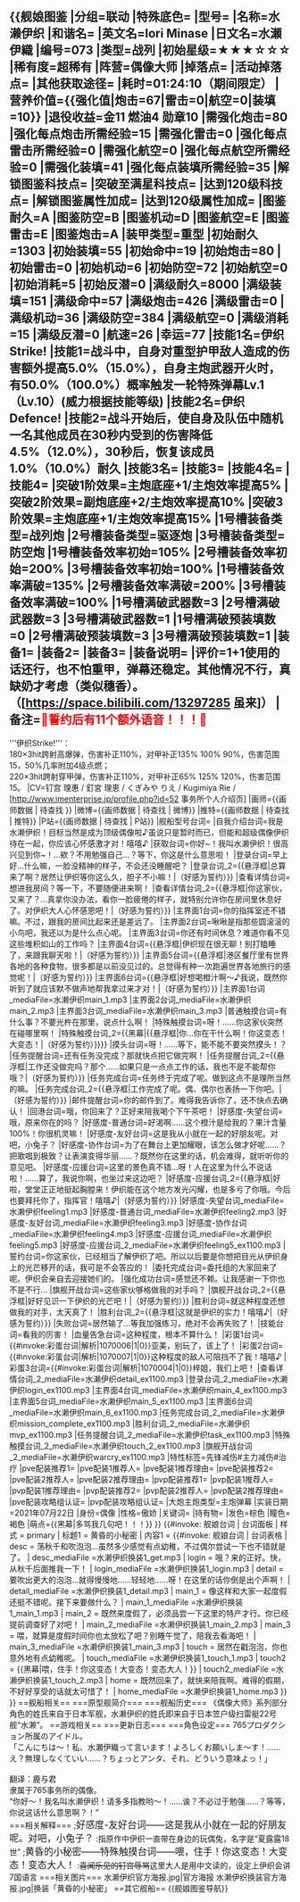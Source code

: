 {{舰娘图鉴 
|分组=联动
|特殊底色=
|型号=
|名称=水濑伊织
|和谐名=
|英文名=Iori Minase
|日文名=水瀬伊織
|编号=073
|类型=战列
|初始星级=★★★☆☆☆
|稀有度=超稀有
|阵营=偶像大师
|掉落点=
|活动掉落点=
|其他获取途径=<!--【无则不填】-->
|耗时=01:24:10（期间限定）
|营养价值={{强化值|炮击=67|雷击=0|航空=0|装填=10}}
|退役收益=金11 燃油4 勋章10
|需强化炮击=80
|强化每点炮击所需经验=15
|需强化雷击=0
|强化每点雷击所需经验=0
|需强化航空=0
|强化每点航空所需经验=0
|需强化装填=41
|强化每点装填所需经验=35
|解锁图鉴科技点=
|突破至满星科技点=
|达到120级科技点=
|解锁图鉴属性加成=
|达到120级属性加成=
|图鉴耐久=A
|图鉴防空=B
|图鉴机动=D
|图鉴航空=E
|图鉴雷击=E
|图鉴炮击=A
|装甲类型=重型
|初始耐久=1303
|初始装填=55
|初始命中=19
|初始炮击=80
|初始雷击=0
|初始机动=6
|初始防空=72
|初始航空=0
|初始消耗=5
|初始反潜=0
|满级耐久=8000
|满级装填=151
|满级命中=57
|满级炮击=426
|满级雷击=0
|满级机动=36
|满级防空=384
|满级航空=0
|满级消耗=15
|满级反潜=0
|航速=26
|幸运=77
|技能1名=伊织Strike!
|技能1=战斗中，自身对重型护甲敌人造成的伤害额外提高5.0%（15.0%），自身主炮武器开火时，有50.0%（100.0%）概率触发一轮特殊弹幕Lv.1（Lv.10）(威力根据技能等级)
|技能2名=伊织Defence!
|技能2=战斗开始后，使自身及队伍中随机一名其他成员在30秒内受到的伤害降低4.5%（12.0%），30秒后，恢复该成员1.0%（10.0%）耐久
|技能3名=
|技能3=
|技能4名=
|技能4=
|突破1阶效果=主炮底座+1/主炮效率提高5%
|突破2阶效果=副炮底座+2/主炮效率提高10%
|突破3阶效果=主炮底座+1/主炮效率提高15%
|1号槽装备类型=战列炮
|2号槽装备类型=驱逐炮
|3号槽装备类型=防空炮
|1号槽装备效率初始=105%
|2号槽装备效率初始=200%
|3号槽装备效率初始=100%
|1号槽装备效率满破=135%
|2号槽装备效率满破=200%
|3号槽装备效率满破=100%
|1号槽满破武器数=3
|2号槽满破武器数=3
|3号槽满破武器数=1
|1号槽满破预装填数=0
|2号槽满破预装填数=3
|3号槽满破预装填数=1
|装备1=
|装备2=
|装备3=
|装备说明=
|评价=1+1使用的话还行，也不怕重甲，弹幕还稳定。其他情况不行，真缺奶才考虑（类似穗香）。（[https://space.bilibili.com/13297285 虽来]）
|备注=<span style="color:red;">💓誓约后有11个额外语音！！！💓</span>
----
'''伊织Strike!'''：<br>
180×3hit跨射高爆弹，伤害补正110%，对甲补正135% 100% 90%，伤害范围15，50%几率附加4级点燃；<br>
220×3hit跨射穿甲弹，伤害补正110%，对甲补正65% 125% 120%，伤害范围15。
|CV=钉宫 理惠 / 釘宮 理恵 / くぎみや りえ / Kugimiya Rie / [http://www.imenterprise.jp/profile.php?id=52 事务所个人介绍页]
|画师={{画师数据 | 待查找 }}
|微博={{画师数据 | 待查找 | 微博}}
|推特={{画师数据 | 待查找 | 推特}}
|P站={{画师数据 | 待查找 | P站}}
|舰船型号台词=
|自我介绍台词=我是水濑伊织！目标当然是成为顶级偶像啦♪虽说只是暂时而已，但能和超级偶像伊织待在一起，你应该心怀感激才对！嘻嘻♪
|获取台词=你好~！我叫水濑伊织！很高兴见到你~！…欸？不用勉强自己…？等下，你这是什么意思啦！
|登录台词=早上好…什么嘛，一脸没精神的样子，不会还没睡醒吧？
|登录台词_2={{悬浮框|总算来了啊？居然让伊织等你这么久，胆子不小嘛！|（好感为誓约）}}
|查看详情台词=想进我房间？等一下，不要随便进来啊！
|查看详情台词_2={{悬浮框|你这家伙，又来了？…真拿你没办法，看你一脸疲倦的样子，就特别允许你在房间里休息好了。对伊织大人心怀感恩吧！|（好感为誓约）}}
|主界面1台词=你的指挥室还不错嘛。不过，跟我的房间比起来还是差远了。
|主界面2台词=啾啾是指那些圆滚滚的小鸟吧，我还以为是什么点心呢。
|主界面3台词=你还有时间休息？难道你看不见这些堆积如山的工作吗？
|主界面4台词={{悬浮框|伊织现在很无聊！别打瞌睡了，来跟我聊天啦！|（好感为誓约）}}
|主界面5台词={{悬浮框|港区餐厅里有世界各地的各种食物，很多都是以前没见过的。总觉得有种一次跑遍世界各地旅行的感觉呢！|（好感为誓约）}}
|主界面6台词={{悬浮框|好想喝橙汁啊～♪我说，既然你听到了就应该默不做声地帮我拿过来才对！|（好感为誓约）}}
|主界面1台词_mediaFile=水濑伊织main_1.mp3
|主界面2台词_mediaFile=水濑伊织main_2.mp3
|主界面3台词_mediaFile=水濑伊织main_3.mp3
|普通触摸台词=有什么事？不要光杵在那里，说点什么啊！
|特殊触摸台词=呀！……你这家伙突然在碰哪里啊！
|特殊触摸台词_2={{黑幕|{{悬浮框|你…你在干什么啊！你这变态！大变态！|（好感为誓约）}}}}
|摸头台词=呀！……等下，能不能不要突然摸头！？
|任务提醒台词=还有任务没完成？那就快点把它做完啊！
|任务提醒台词_2={{悬浮框|工作还没做完吗？那个……如果只是一点点工作的话，我也不是不能帮你哦？|（好感为誓约）}}
|任务完成台词=任务终于完成了呢。做到这点不是理所当然的嘛。
|任务完成台词_2={{悬浮框|工作完成了呢。偶、偶尔也表扬一下你吧。|（好感为誓约）}}
|邮件提醒台词=你的邮件到了。难得我告诉你了，还不快点去确认！
|回港台词=哦，你回来了？正好来陪我喝个下午茶吧！
|好感度-失望台词=哦，原来你在的吗？
|好感度-普通台词=好渴啊……这个橙汁是给我的？果汁含量100%！你很机灵嘛！
|好感度-友好台词=这是我从小就在一起的好朋友呢。对吧，小兔子？
|好感度-协作台词=为了在舞台上更加耀眼，该怎么做才好呢……？把歌唱到极致？让表演变得华丽……？既然你在这里的话，机会难得，就听听你的意见吧。
|好感度-应援台词=这里的景色真不错…呀！人在这里为什么不说话啦！……算了，我说你啊，也坐过来这边吧？
|好感度-应援台词_2={{悬浮框|好啦，堂堂正正地挺起胸膛来！伊织能在这个地方发光闪耀，也是多亏了你哦。今后也要拜托你了，指挥官！嘻嘻♪|（好感为誓约）}}
|好感度-失望台词_mediaFile=水濑伊织feeling1.mp3
|好感度-普通台词_mediaFile=水濑伊织feeling2.mp3
|好感度-友好台词_mediaFile=水濑伊织feeling3.mp3
|好感度-协作台词_mediaFile=水濑伊织feeling4.mp3
|好感度-应援台词_mediaFile=水濑伊织feeling5.mp3
|好感度-应援台词_2_mediaFile=水濑伊织feeling5_ex1100.mp3
|誓约台词=你这家伙，已经相当了解伊织了吧。所以以后要是你想把目光从伊织身上的光芒移开的话，我可是不会答应的！
|委托完成台词=委托组的大家回来了呢。伊织会亲自去迎接她们的。
|强化成功台词=感觉还不赖。让我感谢一下你也不是不行…
|旗舰开战台词=这些家伙够格做我的对手吗？
|旗舰开战台词_2={{悬浮框|好好见识一下伊织的光芒吧！|（好感为誓约）}}
|胜利台词=就这种程度还想做我的对手，太天真了！
|胜利台词_2={{悬浮框|这就是伊织的实力！嘻嘻♪|（好感为誓约）}}
|失败台词=居然输了…等我加强练习，绝对不会再失败了！
|技能台词=看我的厉害！
|血量告急台词=这种程度，根本不算什么！
|彩蛋1台词={{#invoke:彩蛋台词|解析|1070006|1|0}}亚美，别玩了，该上了！
|彩蛋2台词={{#invoke:彩蛋台词|解析|1070007|1|0}}这种程度的敌人可阻挡不了我！嘻嘻♪
|彩蛋3台词={{#invoke:彩蛋台词|解析|1070004|1|0}}梓姐，我们上吧！
|查看详情台词_2_mediaFile=水濑伊织detail_ex1100.mp3
|登录台词_2_mediaFile=水濑伊织login_ex1100.mp3
|主界面4台词_mediaFile=水濑伊织main_4_ex1100.mp3
|主界面5台词_mediaFile=水濑伊织main_5_ex1100.mp3
|主界面6台词_mediaFile=水濑伊织main_6_ex1100.mp3
|任务完成台词_2_mediaFile=水濑伊织mission_complete_ex1100.mp3
|胜利台词_2_mediaFile=水濑伊织mvp_ex1100.mp3
|任务提醒台词_2_mediaFile=水濑伊织task_ex1100.mp3
|特殊触摸台词_2_mediaFile=水濑伊织touch_2_ex1100.mp3
|旗舰开战台词_2_mediaFile=水濑伊织warcry_ex1100.mp3
|特性标签=先锋减伤#主力减伤#治疗
|pve配装推荐1=
|pve配装1推荐人=
|pve配装1推荐理由=
|pve配装推荐2=
|pve配装2推荐人=
|pve配装2推荐理由=
|pvp配装推荐1=
|pvp配装1推荐人=
|pvp配装1推荐理由=
|pvp配装推荐2=
|pvp配装2推荐人=
|pvp配装2推荐理由=
|pve配装攻略组认证=
|pvp配装攻略组认证=
|大炮主炮类型=主炮弹幕
|实装日期=2021年07月22日
|身份=偶像
|性格=傲娇
|关键词=
|持有物=
|发色=棕色
|瞳色=褐色
|萌点={{黑幕|多骂我几句吧！！！}}
}}
{{#invoke: 舰娘台词 | 台词面板 
| 样式 = primary
| 标题1 = 黄昏的小秘密
| 内容1 = {{#invoke: 舰娘台词 | 台词表格
  | desc = 荡秋千和吹泡泡…虽然多少感觉有点幼稚，不过偶尔尝试一下也不错就是了。
  | desc_mediaFile =水濑伊织换装1_get.mp3
  | login = 哦？来的正好。快，从秋千后面推我一下！
  | login_mediaFile =水濑伊织换装1_login.mp3
  | detail = 要吹出更大的泡泡…就得慢慢地……轻轻地……呀！在这里的话你倒是出个声啊！
  | detail_mediaFile =水濑伊织换装1_detail.mp3
  | main_1 = 像这样和大家一起度假还挺不错呢。接下来要做什么？
  | main_1_mediaFile =水濑伊织换装1_main_1.mp3
  | main_2 = 既然来度假了，必须品尝一下这里的特产才行。你已经提前调查好了对吧！
  | main_2_mediaFile =水濑伊织换装1_main_2.mp3
  | main_3 = 喂，就算是度假时间你也太放松了吧？别睡午觉了，陪我去看海吧！
  | main_3_mediaFile =水濑伊织换装1_main_3.mp3
  | touch = 居然在戳泡泡，你也意外地有点幼稚呢。
  | touch_mediaFile =水濑伊织换装1_touch_1.mp3
  | touch2 = {{黑幕|喂，住手！你这变态！大变态！变态大人！}}
  | touch2_mediaFile =水濑伊织换装1_touch_2.mp3
  | home = 既然回来了，就快来陪我啊。难得的假期，不好好享受的话就太可惜了！
  | home_mediaFile =水濑伊织换装1_home.mp3
  }}
}}
==舰船相关==
===原型舰简介===
===舰船历史===
《偶像大师》系列部分角色的姓氏来自于日本军舰，水濑伊织的姓氏即来自于日本笠户级扫雷艇22号舰“水濑”。
==游戏相关==
===更新日志===
===角色设定===
765プロダクション所属のアイドル。<br>
「こんにちは～！私、水瀬伊織って言います！よろしくお願いしま～す！……え？無理しなくていい……？ちょっとアンタ、それ、どういう意味よっ！」<br><br>
翻译：鹿与君<br>
隶属于765事务所的偶像。<br>
“你好～！我名叫水濑伊织！请多多指教哟～！……诶？不必过于勉强……？等等，你说这话什么意思啊？！”<br>
===相关解释===
;<big>好感度-友好台词——这是我从小就在一起的好朋友呢。对吧，小兔子？</big>
:指原作中伊织一直带在身边的玩偶兔，名字是“夏露露18世”
;<big>黄昏的小秘密——特殊触摸台词——喂，住手！你这变态！大变态！变态大人！</big>
:<s>喜闻乐见的钉宫辱骂</s>这里大人是用中文读的，设定上伊织会讲7国语言
===相关图片===
<gallery mode="packed" heights="250px">
水濑伊织官方海报.jpg|官方海报
水濑伊织换装官方海报.jpg|换装「黄昏的小秘密」
</gallery>
==其它舰船==
{{舰娘图鉴导航}}